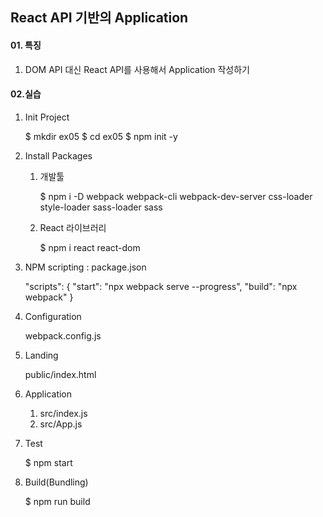## React API 기반의 Application


#### 01. 특징
1. DOM API 대신 React API를 사용해서 Application 작성하기


#### 02.실습
1. Init Project

    $ mkdir ex05
    $ cd ex05
    $ npm init -y 

2. Install Packages
   1) 개발툴
   
        $ npm i -D webpack webpack-cli webpack-dev-server css-loader style-loader sass-loader sass

   2) React 라이브러리

        $ npm i react react-dom

3. NPM scripting : package.json

    "scripts": {
        "start": "npx webpack serve --progress",
        "build": "npx webpack"
    } 

4. Configuration

    webpack.config.js

5. Landing

    public/index.html 

6. Application

    1) src/index.js
    2) src/App.js

7. Test

    $ npm start

8. Build(Bundling)

    $ npm run build